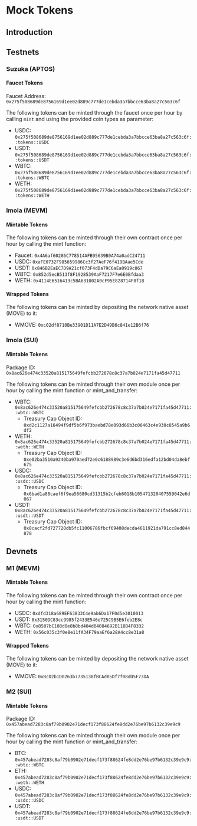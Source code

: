 # Mock Tokens


## Introduction
<!-- Provide an introduction to mock tokens and their purpose in the movement networks -->

## Testnets

### Suzuka (APTOS)

#### Faucet Tokens

Faucet Address: `0x275f508689de8756169d1ee02d889c777de1cebda3a7bbcce63ba8a27c563c6f`

The following tokens can be minted through the faucet once per hour by calling `mint` and using the provided coin types as parameter:

- USDC: `0x275f508689de8756169d1ee02d889c777de1cebda3a7bbcce63ba8a27c563c6f::tokens::USDC`
- USDT: `0x275f508689de8756169d1ee02d889c777de1cebda3a7bbcce63ba8a27c563c6f::tokens::USDT`
- WBTC: `0x275f508689de8756169d1ee02d889c777de1cebda3a7bbcce63ba8a27c563c6f::tokens::WBTC`
- WETH: `0x275f508689de8756169d1ee02d889c777de1cebda3a7bbcce63ba8a27c563c6f::tokens::WETH`

### Imola (MEVM)

#### Mintable Tokens

The following tokens can be minted through their own contract once per hour by calling the mint function:

- Faucet: `0x4A6af60286C778514AFB95639B0A74a0adC24711`
- USDC: `0xaFE0732F985659986Cc3f27AeF76f419BAae5Cde`
- USDT: `0x846B2EaEC7D9A21cf073F4dDa79C6aEa0919c867`
- WBTC: `0x852d5ecB513f8F1928539AaF7217F7e6E0Bfdaa3`
- WETH: `0x4114E6516413c5BA631002A0cF95E828714F8f18`

#### Wrapped Tokens

The following tokens can be minted by depositing the network native asset (MOVE) to it:

- WMOVE: `0xc02df8710Be33901D11A7E2D49B6c841e12B6f76`

### Imola (SUI)

#### Mintable Tokens

Package ID: `0x8ac626e474c33520a815175649fefcbb272678c8c37a7b024e7171fa45d47711`

The following tokens can be minted through their own module once per hour by calling the mint function or mint_and_transfer:

- WBTC: `0x8ac626e474c33520a815175649fefcbb272678c8c37a7b024e7171fa45d47711::wbtc::WBTC`
  - Treasury Cap Object ID: `0xd2c1127a16494f9df5b6f973baebd78e093d66b3c06463c4e930c8545a9b6df2`
- WETH: `0x8ac626e474c33520a815175649fefcbb272678c8c37a7b024e7171fa45d47711::weth::WETH`
  - Treasury Cap Object ID: `0xe02ba3510a9240ba970aed72e0c6188989c3e6d6bd316edfa12bd04da8ebf675`
- USDC: `0x8ac626e474c33520a815175649fefcbb272678c8c37a7b024e7171fa45d47711::usdc::USDC`
  - Treasury Cap Object ID: `0x6bad1a88caef6f9ea56680cd31315b2cfeb6018b105471320407559042e6d067`
- USDT: `0x8ac626e474c33520a815175649fefcbb272678c8c37a7b024e7171fa45d47711::usdt::USDT`
  - Treasury Cap Object ID: `0x8cacf2fd727720db5fc11006786fbcf69408decda4611921da791cc8ed844878`

## Devnets

### M1 (MEVM)

#### Mintable Tokens

The following tokens can be minted through their own contract once per hour by calling the mint function:

- USDC: `0xdfd318a689EF63833C4e9ab6Da17F0d5e3010013`
- USDT: `0x3150DC83cc9985f2433E546e725C9B5E6feb2E8c`
- WBTC: `0x8507bC108d0e8b8bd404d04084692B118B4F8332`
- WETH: `0x56c035c3f0e8e11fA34F79aaEf6a28A4cc8e31a8`

#### Wrapped Tokens

The following tokens can be minted by depositing the network native asset (MOVE) to it:

- WMOVE: `0xBcD2b1D0263b7735138fBCAd05Df7f08dD5F73DA`

### M2 (SUI)

#### Mintable Tokens

Package ID: `0x457abead7283c8af79b0902e71decf173f88624fe8dd2e76be97b6132c39e9c9`

The following tokens can be minted through their own module once per hour by calling the mint function or mint_and_transfer:

- BTC: `0x457abead7283c8af79b0902e71decf173f88624fe8dd2e76be97b6132c39e9c9::wbtc::WBTC`
- ETH: `0x457abead7283c8af79b0902e71decf173f88624fe8dd2e76be97b6132c39e9c9::weth::WETH`
- USDC: `0x457abead7283c8af79b0902e71decf173f88624fe8dd2e76be97b6132c39e9c9::usdc::USDC`
- USDT: `0x457abead7283c8af79b0902e71decf173f88624fe8dd2e76be97b6132c39e9c9::usdt::USDT`
